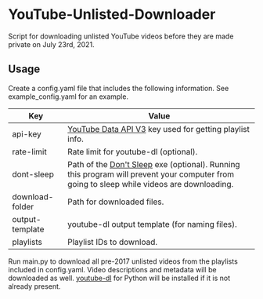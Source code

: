 # YouTube-Unlisted-Downloader
Script for downloading unlisted YouTube videos before they are made private on July 23rd, 2021.

## Usage
Create a config.yaml file that includes the following information. See example_config.yaml for an example.

| Key | Value |
| --- | --- |
| api-key | [YouTube Data API V3](https://developers.google.com/youtube/v3/getting-started) key used for getting playlist info. |
| rate-limit | Rate limit for youtube-dl (optional). |
| dont-sleep | Path of the [Don't Sleep](https://www.softwareok.com/?seite=Microsoft/DontSleep) exe (optional). Running this program will prevent your computer from going to sleep while videos are downloading. |
| download-folder | Path for downloaded files. |
| output-template | youtube-dl output template (for naming files). |
| playlists | Playlist IDs to download. |

Run main.py to download all pre-2017 unlisted videos from the playlists included in config.yaml. Video descriptions and metadata will be downloaded as well.
[youtube-dl](https://github.com/ytdl-org/youtube-dl) for Python will be installed if it is not already present.
